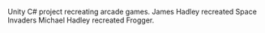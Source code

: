 Unity C# project recreating arcade games.
James Hadley recreated Space Invaders
Michael Hadley recreated Frogger.
